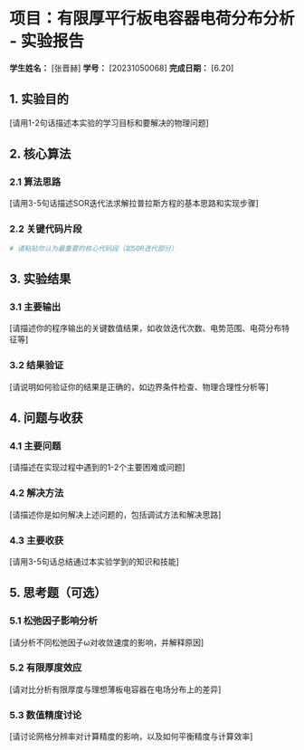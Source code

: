 # 项目：有限厚平行板电容器电荷分布分析 - 实验报告

**学生姓名：** [张晋赫] **学号：** [20231050068] **完成日期：** [6.20]

## 1. 实验目的

[请用1-2句话描述本实验的学习目标和要解决的物理问题]

## 2. 核心算法

### 2.1 算法思路

[请用3-5句话描述SOR迭代法求解拉普拉斯方程的基本思路和实现步骤]

### 2.2 关键代码片段

```python
# 请粘贴你认为最重要的核心代码段（如SOR迭代部分）

```

## 3. 实验结果

### 3.1 主要输出

[请描述你的程序输出的关键数值结果，如收敛迭代次数、电势范围、电荷分布特征等]

### 3.2 结果验证

[请说明如何验证你的结果是正确的，如边界条件检查、物理合理性分析等]

## 4. 问题与收获

### 4.1 主要问题

[请描述在实现过程中遇到的1-2个主要困难或问题]

### 4.2 解决方法

[请描述你是如何解决上述问题的，包括调试方法和解决思路]

### 4.3 主要收获

[请用3-5句话总结通过本实验学到的知识和技能]

## 5. 思考题（可选）

### 5.1 松弛因子影响分析

[请分析不同松弛因子ω对收敛速度的影响，并解释原因]

### 5.2 有限厚度效应

[请对比分析有限厚度与理想薄板电容器在电场分布上的差异]

### 5.3 数值精度讨论

[请讨论网格分辨率对计算精度的影响，以及如何平衡精度与计算效率]
